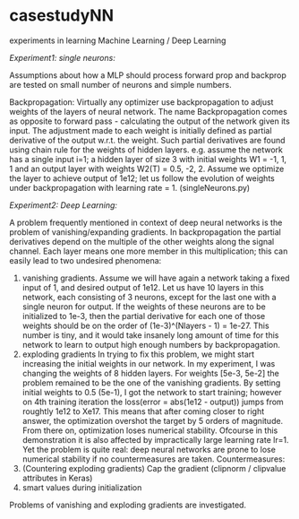 # casestudyNN

experiments in learning Machine Learning / Deep Learning

*Experiment1: single neurons:*

Assumptions about how a MLP should process forward prop and backprop are tested on small number of neurons and simple numbers.

Backpropagation:
Virtually any optimizer use backpropagation to adjust weights of the layers of neural network. The name Backpropagation comes as opposite to forward pass - calculating the output of the network given its input. 
The adjustment made to each weight is initially defined as partial derivative of the output w.r.t. the weight. Such partial derivatives are found using chain rule for the weights of hidden layers.
e.g. assume the network has a single input i=1; 
a hidden layer of size 3 with initial weights W1 = -1, 1, 1
and an output layer with weights W2(T) = 0.5, -2, 2.
Assume we optimize the layer to achieve output of 1e12; let us follow the evolution of weights under backpropagation with learning rate = 1.
(singleNeurons.py)



*Experiment2: Deep Learning:*

A problem frequently mentioned in context of deep neural networks is the problem of vanishing/expanding gradients.
In backpropagation the partial derivatives depend on the multiple of the other weights along the signal channel. 
Each layer means one more member in this multiplication; this can easily lead to two undesired phenomena:
1) vanishing gradients.
Assume we will have again a network taking a fixed input of 1, and desired output of 1e12. 
Let us have 10 layers in this network, each consisting of 3 neurons, except for the last one with a single neuron for output.
If the weights of these neurons are to be initialized to 1e-3, then the partial derivative for each one of those weights should be 
on the order of (1e-3)^(Nlayers - 1) = 1e-27.
This number is tiny, and it would take insanely long amount of time for this network to learn to output high enough numbers by backpropagation.
2) exploding gradients
In trying to fix this problem, we might start increasing the initial weights in our network. In my experiment, I was changing the weights of 8 hidden layers.
For weights [5e-3, 5e-2] the problem remained to be the one of the vanishing gradients. By setting initial weights to 0.5 (5e-1), I got the network to start training;
however on 4th training iteration the loss(error = abs(1e12 - output)) jumps from roughtly 1e12 to Xe17. This means that after coming closer to right answer, the optimization
overshot the target by 5 orders of magnitude. From there on, optimization loses numerical stability. Ofcourse in this demonstration it is also affected by 
impractically large learning rate lr=1. Yet the problem is quite real: deep neural networks are prone to lose numerical stability if no countermeasures are taken.
Countermeasures:
1) (Countering exploding gradients) Cap the gradient (clipnorm / clipvalue attributes in Keras)
2) smart values during initialization

Problems of vanishing and exploding gradients are investigated.
